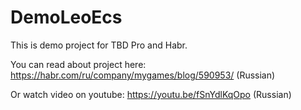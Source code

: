 # DemoLeoEcs
This is demo project for TBD Pro and Habr.

You can read about project here:
https://habr.com/ru/company/mygames/blog/590953/ (Russian)

Or watch video on youtube:
https://youtu.be/fSnYdlKqOpo (Russian)
